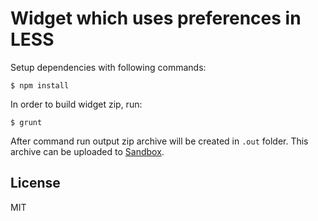 # Widget which uses preferences in LESS

Setup dependencies with following commands:

```
$ npm install
```

In order to build widget zip, run:

```
$ grunt 
```

After command run output zip archive will be created in `.out` folder. This archive can be uploaded to [Sandbox](https://www.appsngen.com/product/my/applications/list).

## License

MIT